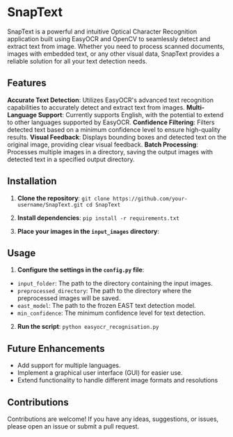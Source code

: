 # SnapText

SnapText is a powerful and intuitive Optical Character Recognition application built using EasyOCR and OpenCV to seamlessly detect and extract text from image. Whether you need to process scanned documents, images with embedded text, or any other visual data, SnapText provides a reliable solution for all your text detection needs.


## Features

**Accurate Text Detection**: Utilizes EasyOCR's advanced text recognition capabilities to accurately detect and extract text from images.
**Multi-Language Support**: Currently supports English, with the potential to extend to other languages supported by EasyOCR.
**Confidence Filtering**: Filters detected text based on a minimum confidence level to ensure high-quality results.
**Visual Feedback**: Displays bounding boxes and detected text on the original image, providing clear visual feedback.
**Batch Processing**: Processes multiple images in a directory, saving the output images with detected text in a specified output directory.

## Installation

1. **Clone the repository**:
`git clone https://github.com/your-username/SnapText.git
cd SnapText`

2. **Install dependencies**:
`pip install -r requirements.txt`

3. **Place your images in the `input_images` directory**:

## Usage

1. **Configure the settings in the `config.py` file**:
- `input_folder`: The path to the directory containing the input images.
- `preprocessed_directory`: The path to the directory where the preprocessed images will be saved.
- `east_model`: The path to the frozen EAST text detection model.
- `min_confidence`: The minimum confidence level for text detection.

2. **Run the script**:
`python easyocr_recognisation.py`

## Future Enhancements

- Add support for multiple languages.
- Implement a graphical user interface (GUI) for easier use.
- Extend functionality to handle different image formats and resolutions

## Contributions
Contributions are welcome! If you have any ideas, suggestions, or issues, please open an issue or submit a pull request.